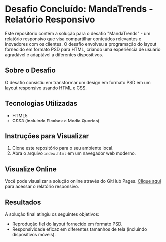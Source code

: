 # Desafio Concluído: MandaTrends - Relatório Responsivo



Este repositório contém a solução para o desafio "MandaTrends" - um relatório responsivo que visa compartilhar conteúdos relevantes e inovadores com os clientes. O desafio envolveu a programação do layout fornecido em formato PSD para HTML, criando uma experiência de usuário agradável e adaptável a diferentes dispositivos.

## Sobre o Desafio

O desafio consistiu em transformar um design em formato PSD em um layout responsivo usando HTML e CSS. 

## Tecnologias Utilizadas

- HTML5
- CSS3 (incluindo Flexbox e Media Queries)

## Instruções para Visualizar

1. Clone este repositório para o seu ambiente local.
2. Abra o arquivo `index.html` em um navegador web moderno.

## Visualize Online

Você pode visualizar a solução online através do GitHub Pages. [Clique aqui](https://LeonardoFMiranda.github.io/Desafio-Mandarin/) para acessar o relatório responsivo.

## Resultados

A solução final atingiu os seguintes objetivos:

- Reprodução fiel do layout fornecido em formato PSD.
- Responsividade eficaz em diferentes tamanhos de tela (incluindo dispositivos móveis).
